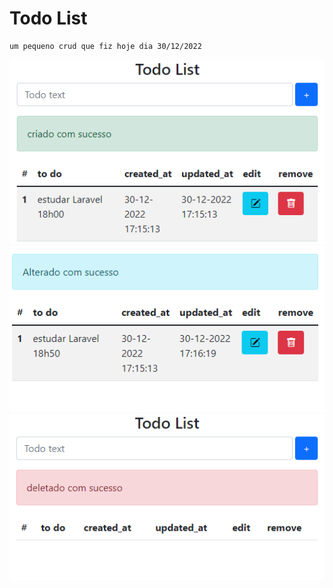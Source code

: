 # Todo List
    um pequeno crud que fiz hoje dia 30/12/2022

 ![img.png](img.png)
![img_2.png](img_2.png)
![img_1.png](img_1.png)